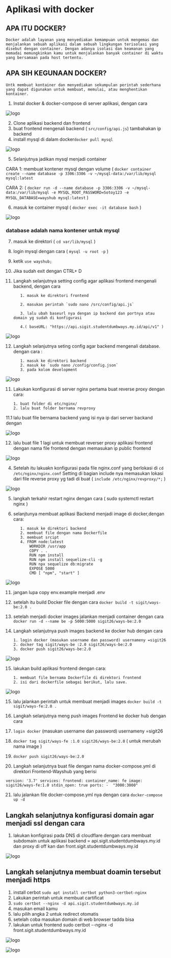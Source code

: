 # Aplikasi with docker

## APA ITU DOCKER?
`Docker adalah layanan yang menyediakan kemampuan untuk mengemas dan menjalankan sebuah aplikasi dalam sebuah lingkungan terisolasi yang disebut dengan container. Dengan adanya isolasi dan keamanan yang memadai memungkinkan kamu untuk menjalankan banyak container di waktu yang bersamaan pada host tertentu.`

## APA SIH KEGUNAAN DOCKER?
`Untk membuat kontainer dan menyediakan sekumpulan perintah sederhana yang dapat digunakan untuk membuat, memulai, atau menghentikan kontainer.`

1. Instal docker & docker-compose di server aplikasi, dengan cara 

![logo](https://github.com/prayogosigit/DevOps-Engineer/blob/main/week-2/day-2/assets/a1.png)


2. Clone aplikasi backend dan frontend
3. buat frontend mengenali backend ( `src/config/api.js`) tambahakan ip backend
4. install mysql di dalam docker`docker pull mysql` 

![logo](https://github.com/prayogosigit/DevOps-Engineer/blob/main/week-2/day-2/assets/a2.png)

5. Selanjutnya jadikan mysql menjadi container


CARA 1:
membuat kontener mysql dengan volume ( `docker container create --name database -p 3306:3306 -v ~/mysql-data:/var/lib/mysql mysql:latest` 

CARA 2:
( `docker run -d --name database -p 3306:3306 -v ~/mysql-data:/var/lib/mysql -e MYSQL_ROOT_PASSWORD=Sotoy123 -e MYSQL_DATABASE=wayshub mysql:latest` )

6. masuk ke container mysql ( `docker exec -it database bash` )

![logo](https://github.com/prayogosigit/DevOps-Engineer/blob/main/week-2/day-2/assets/a3.png)

### database adalah nama kontener untuk mysql
7. masuk ke direktori ( `cd var/lib/mysql` )
8. login mysql dengan cara
       ( `mysql -u root -p` ) 
9. ketik `use wayshub;`
10. Jika sudah exit dengan CTRL+ D
11. Langkah selanjutnya setting config agar aplikasi frontend mengenali backend, dengan cara
           
           1. masuk ke direktori frontend
           
           2. masukan perintah `sudo nano /src/config/api.js`
           
           3. lalu ubah baseurl nya dengan ip backend dan portnya atau domain yg sudah di konfigurasi
           
           4.( baseURL: "https://api.sigit.studentdumbways.my.id/api/v1" )
 
 
![logo](https://github.com/prayogosigit/DevOps-Engineer/blob/main/week-2/day-2/assets/a4.png)
 
12. Langkah selanjutnya seting config agar backend mengenali database. dengan cara :
           
           1. masuk ke direktori backend
           2. masuk ke `sudo nano /config/config.json`
           3. pada kolom development

![logo](https://github.com/prayogosigit/DevOps-Engineer/blob/main/week-2/day-2/assets/a5.png)

11. Lakukan konfigurasi di server nginx pertama buat reverse proxy dengan cara:
        
        1. buat folder di etc/nginx/
        2. lalu buat folder bernama revproxy

11.1 lalu buat file bernama backend yang isi nya ip dari server backand dengan 
       
![logo](https://github.com/prayogosigit/DevOps-Engineer/blob/main/week-2/day-2/assets/a6.png)

12. lalu buat file 1 lagi untuk membuat reverser proxy aplikasi frontend dengan nama file frontend dengan memasukan ip public frontend

![logo](https://github.com/prayogosigit/DevOps-Engineer/blob/main/week-2/day-2/assets/a7.png)

   4. Setelah itu lakuakn konfigurasi pada file nginx.conf yang berlokasi
          di `cd /etc/nginx/nginx.conf` Setting di bagian include nya memasukan lokasi dari file reverse proxy yg tadi di buat
          ( `include /etc/nginx/revproxy/*;` )
          
![logo](https://github.com/prayogosigit/DevOps-Engineer/blob/main/week-2/day-2/assets/a8.png)

   5. langkah terkahir restart nginx dengan cara ( sudo systemctl restart nginx )

10. selanjtunya membuat aplikasi Backend menjadi image di docker,dengan cara: 
           
           1. masuk ke direktori backend 
           2. membuat file dengan nama Dockerfile
           3. membuat srcipt
           4. FROM node:latest
               WORKDIR /usr/app
               COPY . .
               RUN npm install
               RUN npm install sequelize-cli -g
               RUN npx sequelize db:migrate
               EXPOSE 5000
               CMD [ "npm", "start" ]
![logo](https://github.com/prayogosigit/DevOps-Engineer/blob/main/week-2/day-2/assets/a9.png)

11. jangan lupa copy env.example menjadi .env
12. setelah itu build Docker file dengan cara 
         `docker build -t sigit/ways-be:2.0 .`
13. setelah menjadi docker images jalankan menjadi container dengan cara
        `docker run -d --name be -p 5000:5000 sigit26/ways-be:2.0`
14. Langkah selanjutnya push images backend ke docker hub dengan cara
       
        1. login docker (masukan username dan password) usernameny =sigit26
        2. docker tag sigit/ways-be :2.0 sigit26/ways-be:2.0
        3. docker push sigit26/ways-be:2.0
![logo](https://github.com/prayogosigit/DevOps-Engineer/blob/main/week-2/day-2/assets/a10.png)

15. lakukan build aplikasi frontend dengan cara:
        
        1. membuat file bernama Dockerfile di direktori frontend
        2. isi dari dockerfile sebagai berikut, lalu save.
       
![logo](https://github.com/prayogosigit/DevOps-Engineer/blob/main/week-2/day-2/assets/a11.png)

15. lalu jalankan perintah untuk membuat menjadi images
`docker build -t sigit/ways-fe:2.0 .`

16. Langkah selanjutnya meng push images Frontend ke docker hub dengan cara
17. `login docker` (masukan username dan password) usernameny =sigit26
18. `docker tag sigit/ways-fe :1.0 sigit26/ways-be:2.0` ( untuk merubah nama image )
19. `docker push sigit26/ways-be:2.0`

20. Langkah selanjutnya buat file dengan nama docker-compose.yml di direktori Frontend-Wayshub yang berisi
   
`version: '3.7'
services:
        frontend:
          container_name: fe
          image: sigit26/ways-fe:1.0
          stdin_open: true
          ports:
            -  "3000:3000"`

21. lalu jalankan file docker-compose.yml nya dengan cara `docker-compose up -d` 

## Langkah selanjutnya konfigurasi domain agar menjadi ssl dengan cara
1. lakukan konfigirasi pada DNS di cloudflare dengan cara membuat subdomain untuk aplikasi backend = api.sigit.studentdumbways.my.id dan proxy di off kan dan front.sigit.studentdumbways.my.id

![logo](https://github.com/prayogosigit/DevOps-Engineer/blob/main/week-2/day-2/assets/a12.png)

## Langkah selanjutnya membuat doamin tersebut menjadi https

1. install cerbot `sudo apt install certbot python3-certbot-nginx`
2. Lakukan perintah untuk membuat cartificat
3. `sudo certbot --nginx -d api.sigit.studentdumbways.my.id`
4. masukan email kamu
5. lalu pilih angka 2 untuk redirect otomatis
6. setelah coba masukan domain di web browser tadda bisa
7. lakukan untuk frontend sudo certbot --nginx -d front.sigit.studentdumbways.my.id

![logo](https://github.com/prayogosigit/DevOps-Engineer/blob/main/week-2/day-2/assets/a13.png)

![logo](https://github.com/prayogosigit/DevOps-Engineer/blob/main/week-2/day-2/assets/a14.png)
